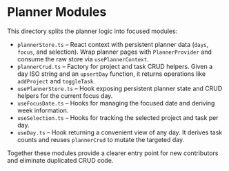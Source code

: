 # Planner Modules

This directory splits the planner logic into focused modules:

- `plannerStore.ts` – React context with persistent planner data (`days`, `focus`, and selection). Wrap planner pages with `PlannerProvider` and consume the raw store via `usePlannerContext`.
- `plannerCrud.ts` – Factory for project and task CRUD helpers. Given a day ISO string and an `upsertDay` function, it returns operations like `addProject` and `toggleTask`.
- `usePlannerStore.ts` – Hook exposing persistent planner state and CRUD helpers for the current focus day.
- `useFocusDate.ts` – Hooks for managing the focused date and deriving week information.
- `useSelection.ts` – Hooks for tracking the selected project and task per day.
- `useDay.ts` – Hook returning a convenient view of any day. It derives task counts and reuses `plannerCrud` to mutate the targeted day.

Together these modules provide a clearer entry point for new contributors and eliminate duplicated CRUD code.
